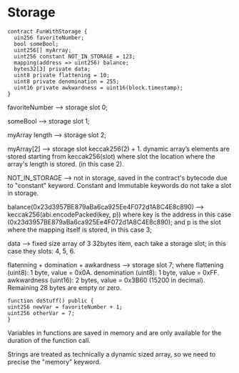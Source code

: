 # Storage

```solidity
contract FunWithStorage {
  uin256 favoriteNumber;
  bool someBool;
  uint256[] myArray;
  uint256 constant NOT_IN_STORAGE = 123;
  mapping(address => uint256) balance;
  bytes32[3] private data;
  uint8 private flattening = 10;
  uint8 private denomination = 255;
  uint16 private awkwardness = uint16(block.timestamp);
}
```
favoriteNumber --> storage slot 0;

someBool --> storage slot 1;

myArray length --> storage slot 2;

myArray[2] --> storage slot keccak256(2) + 1.  dynamic array’s elements are stored starting from keccak256(slot) where slot the location where the array's length is stored. (in this case 2).

NOT_IN_STORAGE --> not in storage, saved in the contract's bytecode due to "constant" keyword. Constant and Immutable keywords do not take a slot in storage.

balance(0x23d3957BE879aBa6ca925Ee4F072d1A8C4E8c890) --> keccak256(abi.encodePacked(key, p)) where key is the address in this case (0x23d3957BE879aBa6ca925Ee4F072d1A8C4E8c890); and p is the slot where the mapping itself is stored, in this case 3;

data --> fixed size array of 3 32bytes item, each take a storage slot; in this case they slots: 4, 5, 6.

flatenning + domination + awkardness --> storage slot 7; where flattening (uint8): 1 byte, value = 0x0A. denomination (uint8): 1 byte, value = 0xFF. awkwardness (uint16): 2 bytes, value = 0x3B60 (15200 in decimal). Remaining 28 bytes are empty or zero.


```solidity
function doStuff() public {
uint256 newVar = favoriteNumber + 1;
uint256 otherVar = 7;
}
```

Variables in functions are saved in memory and are only available for the duration of the function call.

Strings are treated as technically a dynamic sized array, so we need to precise the "memory" keyword.
